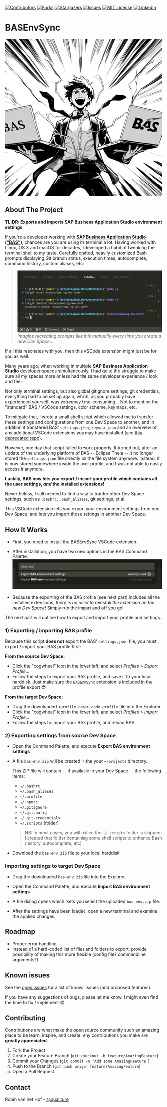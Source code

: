 [![Contributors][contributors-shield]][contributors-url]
[![Forks][forks-shield]][forks-url]
[![Stargazers][stars-shield]][stars-url]
[![Issues][issues-shield]][issues-url]
[![MIT License][license-shield]][license-url]
[![LinkedIn][linkedin-shield]][linkedin-url]

# BASEnvSync

![BASEnvSync](doc/bas.webp)

## About The Project

**TL;DR: Exports and imports SAP Business Application Studio environment settings**

If you're a developer working with **[SAP Business Application Studio ("BAS")](https://www.sap.com/products/technology-platform/business-application-studio.html)**, chances are you are using its terminal a lot. Having worked with Linux, OS X and macOS for decades, I developed a habit of tweaking the terminal shell to my taste. Carefully crafted, heavily customized Bash prompts displaying Git branch status, execution times, autocomplete, command history, custom aliases, etc:

> ![Some fancy prompt](doc/fancyprompt.png)
> *Imagine recreating prompts like this manually every time you create a new Dev Space...*

If all this resonates with you, then this VSCode extension might just be for you as well.

Many years ago, when working in multiple **SAP Business Application Studio** developer spaces simultaneously, I had quite the struggle to make sure all my spaces more or less had the same developer experience / look and feel. 

Not only terminal settings, but also global gitignore settings, git credentials, everything had to be set up again, which, as you probably have experienced yourself, was *extremely* time-consuming... Not to mention the "standard" BAS / VSCode settings, color scheme, keymaps, etc.

To mitigate that, I wrote a small shell script which allowed me to transfer these settings and configurations from one Dev Space to another, and in addition it transfered BAS' `settings.json`, `keymap.json` and an overview of any additional VSCode extensions you may have installed (see [this deprecated repo](https://github.com/qualiture/sync-bas-env)).

However, one day that script failed to work properly. It turned out, after an update of the underlying platform of BAS -- Eclipse Theia -- it no longer stored the `settings.json` file directly on the file system anymore. Instead, it is now stored somewhere inside the user profile, and I was not able to easily access it anymore.

**Luckily, BAS now lets you export / import your profile which contains all the user settings, *and* the installed extensions!**

Nevertheless, I still needed to find a way to tranfer other Dev Space settings, such as `.bashrc`, `.bash_aliases`, git settings, et al.

This VSCode extension lets you export your environment settings from one Dev Space, and lets you import those settings in another Dev Space.

## How It Works

 - First, you need to install the BASEnvSync VSCode extension.

 - After installation, you have two new options in the BAS Command Palette:
    ![Commands](doc/commands.png)

 - Because the exporting of the BAS profile (see next part) includes all the installed extensions, *there is no need to reinstall the extension on the new Dev Space*! Simply run the import and off you go!

The next part will outline how to export and import your profile and settings.


### 1) Exporting / importing BAS profile

Because this script **does not** export the BAS' `settings.json` file, you must export / import your BAS profile first:

**From the source Dev Space:**

- Click the "cogwheel" icon in the lower left, and select *Profiles* > *Export Profile...*
- Follow the steps to export your BAS profile, and save it to your local harddisk.
  Just make sure the `BASEnvSync` extension is included in the profile export 😎

**From the target Dev Space:**

- Drag the downloaded `<profile-name>.code-profile` file into the Explorer.
- Click the "cogwheel" icon in the lower left, and select *Profiles* > *Import Profile...*
- Follow the steps to import your BAS profile, and reload BAS

### 2) Exporting settings from source Dev Space

- Open the Command Palette, and execute **Export BAS environment settings**

- A file `bas-env.zip` will be created in the your `~/projects` directory.

    This ZIP file will contain -- if available in your Dev Space -- the following items:

    - `~/.bashrc`
    - `~/.bash_aliases`
    - `~/.profile`
    - `~/.npmrc`
    - `~/.gitignore`
    - `~/.gitconfig`
    - `~/.git-credentials`
    - `~/.scripts` (folder)

    > NB: In most cases, you will notice the `~/.scripts` folder is skipped; I created that folder containing some shell scripts to enhance Bash (history, autocomplete, etc)

- Download the `bas-env.zip` file to your local harddisk

### Importing settings to target Dev Space

- Drag the downloaded `bas-env.zip` file into the Explorer.

- Open the Command Palette, and execute **Import BAS environment settings**

- A file dialog opens which lkets you select the uploaded `bas-env.zip` file.

- After the settings have been loaded, open a new terminal and examine the applied changes.

## Roadmap

- Proper error handling
- Instead of a hard-coded list of files and folders to export, provide possibility of making this more flexible (config file? commandline arguments?)

## Known issues

See the [open issues](https://github.com/qualiture/BASEnvSync/issues) for a list of known issues (and proposed features).

If you have any suggestions of bugs, please let me know. I might even find the time to fix / implement 😎

## Contributing

Contributions are what make the open source community such an amazing place to be learn, inspire, and create. Any contributions you make are **greatly appreciated**.

1. Fork the Project
2. Create your Feature Branch (`git checkout -b feature/AmazingFeature`)
3. Commit your Changes (`git commit -m 'Add some AmazingFeature'`)
4. Push to the Branch (`git push origin feature/AmazingFeature`)
5. Open a Pull Request

## Contact

Robin van het Hof - [@qualiture](https://twitter.com/qualiture)


<!-- MARKDOWN LINKS & IMAGES -->
<!-- https://www.markdownguide.org/basic-syntax/#reference-style-links -->
[contributors-shield]: https://img.shields.io/github/contributors/qualiture/BASEnvSync.svg?style=flat-square
[contributors-url]: https://github.com/qualiture/BASEnvSync/graphs/contributors
[forks-shield]: https://img.shields.io/github/forks/qualiture/BASEnvSync.svg?style=flat-square
[forks-url]: https://github.com/qualiture/BASEnvSync/network/members
[stars-shield]: https://img.shields.io/github/stars/qualiture/BASEnvSync.svg?style=flat-square
[stars-url]: https://github.com/qualiture/BASEnvSync/stargazers
[issues-shield]: https://img.shields.io/github/issues/qualiture/BASEnvSync.svg?style=flat-square
[issues-url]: https://github.com/qualiture/BASEnvSync/issues
[license-shield]: https://img.shields.io/github/license/qualiture/BASEnvSync.svg?style=flat-square
[license-url]: https://github.com/qualiture/BASEnvSync/blob/master/LICENSE
[linkedin-shield]: https://img.shields.io/badge/-LinkedIn-black.svg?style=flat-square&logo=linkedin&colorB=555
[linkedin-url]: https://linkedin.com/in/robinvanhethof

[product-screenshot]: https://blogs.sap.com/wp-content/uploads/2020/07/2020-06-AppStudio-on-SCP.png
